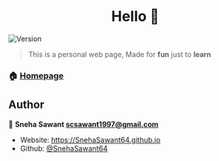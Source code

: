 <h1 align="center">Hello 👋</h1>
<p>
  <img alt="Version" src="https://img.shields.io/badge/version-1.0.0-blue.svg?cacheSeconds=2592000" />
</p>

> This is a personal web page, Made for **fun** just to **learn**

### 🏠 [Homepage](https://snehasawant64.github.io )

## Author
👤 **Sneha Sawant <scsawant1997@gmail.com>**

* Website: https://SnehaSawant64.github.io
* Github: [@SnehaSawant64](https://github.com/SnehaSawant64)
